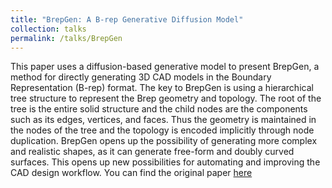 ```yaml
---
title: "BrepGen: A B-rep Generative Diffusion Model"
collection: talks
permalink: /talks/BrepGen
---
```


This paper uses a diffusion-based generative model to present BrepGen, a method for directly generating 3D CAD models in the Boundary Representation (B-rep) format. The key to BrepGen is using a hierarchical tree structure to represent the Brep geometry and topology. The root of the tree is the entire solid structure and the child nodes are the components such as its edges, vertices, and faces. Thus the geometry is maintained in the nodes of the tree and the topology is encoded implicitly through node duplication. BrepGen opens up the possibility of generating more complex and realistic shapes, as it can generate free-form and doubly curved surfaces. This opens up new possibilities for automating and improving the CAD design workflow. You can find the original paper [here](https://arxiv.org/pdf/2401.15563)
